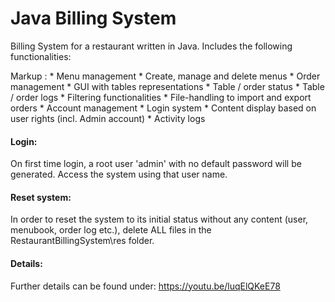 # Java Billing System

Billing System for a restaurant written in Java. Includes the following functionalities:

Markup : * Menu management
            * Create, manage and delete menus
         * Order management
            * GUI with tables representations
            * Table / order status
            * Table / order logs
            * Filtering functionalities
            * File-handling to import and export orders
          * Account management
            * Login system
            * Content display based on user rights (incl. Admin account)
            * Activity logs

#### Login:
On first time login, a root user 'admin' with no default password will be generated. Access the system using that user name.

#### Reset system:
In order to reset the system to its initial status without any content (user, menubook, order log etc.), delete ALL files in the RestaurantBillingSystem\res folder.

#### Details:
Further details can be found under: https://youtu.be/luqElQKeE78